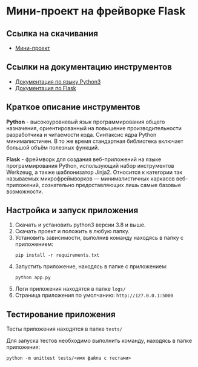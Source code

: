 # Мини-проект на фрейворке Flask
## Ссылка на скачивания

- [Мини-проект](https://github.com/Rycroft-Philostrate/mini_project_1.git)

## Ссылки на документацию инструментов

- [Документация по языку Python3](https://docs.python.org/3/)
- [Документация по Flask](https://flask.palletsprojects.com/en/2.1.x/)

## Краткое описание инструментов

**Python** - высокоуровневый язык программирования общего назначения, ориентированный на повышение производительности разработчика и читаемости кода. Синтаксис ядра Python минималистичен. В то же время стандартная библиотека включает большой объём полезных функций.

**Flask** - фреймворк для создания веб-приложений на языке программирования Python, использующий набор инструментов Werkzeug, а также шаблонизатор Jinja2. Относится к категории так называемых микрофреймворков — минималистичных каркасов веб-приложений, сознательно предоставляющих лишь самые базовые возможности.

## Настройка и запуск приложения

1. Скачать и установить python3 версии 3.8 и выше.
2. Скачать проект и положить в любую папку.
3. Установить зависимости, выполнив команду находясь в папку с приложением:
    ```
   pip install -r requirements.txt
   ```
4. Запустить приложение, находясь в папке с приложением:
    ```
   python app.py
   ```
5. Логи приложения находятся в папке `logs/`
6. Страница приложения по умолчанию: `http://127.0.0.1:5000`

## Тестирование приложения

Тесты приложения находятся в папке `tests/`

Для запуска тестов необходимо выполнить команду, находясь в папке приложения:
```
python -m unittest tests/<имя файла с тестами>
```
